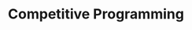 ---
title: "Competitive Programming"
collection: teaching
type: "License 3"
venue: "ENS de Lyon, Computer Science Department"
start_date: January 2021
end_date: May 2021
year: 2020-2021
location: "Lyon, France"
position: Teaching Assistant
---
